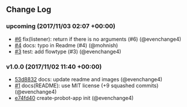 ## Change Log

### upcoming (2017/11/03 02:07 +00:00)
- [#6](https://github.com/evenchange4/gh-polls-bot/pull/6) fix(listener): return if there is no arguments (#6) (@evenchange4)
- [#4](https://github.com/evenchange4/gh-polls-bot/pull/4) docs: typo in Readme (#4) (@mohnish)
- [#3](https://github.com/evenchange4/gh-polls-bot/pull/3) test: add flowtype (#3) (@evenchange4)

### v1.0.0 (2017/11/02 11:40 +00:00)
- [53d8832](https://github.com/evenchange4/gh-polls-bot/commit/53d883274de73df67ffc3475815bf2b1b180ca0d) docs: update readme and images (@evenchange4)
- [#1](https://github.com/evenchange4/gh-polls-bot/pull/1) docs(README): use MIT license (+9 squashed commits) (@evenchange4)
- [e74fd40](https://github.com/evenchange4/gh-polls-bot/commit/e74fd40d019a6bf127c48d27299137f09d233a04) create-probot-app init (@evenchange4)